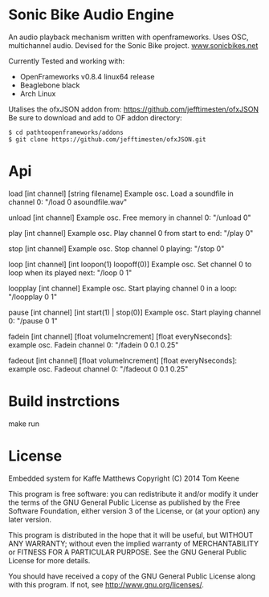 Sonic Bike Audio Engine
============

An audio playback mechanism written with openframeworks. Uses OSC, multichannel audio. Devised for the Sonic Bike project. www.sonicbikes.net

Currently Tested and working with:

- OpenFrameworks v0.8.4 linux64 release
- Beaglebone black
- Arch Linux

Utalises the ofxJSON addon from: https://github.com/jefftimesten/ofxJSON<br />
Be sure to download and add to OF addon directory: <br />

    $ cd pathtoopenframeworks/addons 
    $ git clone https://github.com/jefftimesten/ofxJSON.git

Api
=====================
load [int channel] [string filename]
Example osc. Load a soundfile in channel 0: "/load 0 asoundfile.wav"

unload [int channel]
Example osc. Free memory in channel 0: "/unload 0"

play [int channel]
Example osc. Play channel 0 from start to end: "/play 0"

stop [int channel]
Example osc. Stop channel 0 playing: "/stop 0"

loop [int channel] [int loopon(1) loopoff(0)]
Example osc. Set channel 0 to loop when its played next: "/loop 0 1"

loopplay [int channel]
Example osc. Start playing channel 0 in a loop: "/loopplay 0 1"

pause [int channel] [int start(1) | stop(0)]
Example osc. Start playing channel 0: "/pause 0 1"

fadein [int channel] [float volumeIncrement] [float everyNseconds]:<br />
example osc. Fadein channel 0: "/fadein 0 0.1 0.25" 

fadeout [int channel] [float volumeIncrement] [float everyNseconds]:<br />
example osc. Fadeout channel 0: "/fadeout 0 0.1 0.25"

Build instrctions
====================
make run

License
=====================

Embedded system for Kaffe Matthews 
Copyright (C) 2014 Tom Keene

This program is free software: you can redistribute it and/or modify
it under the terms of the GNU General Public License as published by
the Free Software Foundation, either version 3 of the License, or
(at your option) any later version.

This program is distributed in the hope that it will be useful,
but WITHOUT ANY WARRANTY; without even the implied warranty of
MERCHANTABILITY or FITNESS FOR A PARTICULAR PURPOSE. See the
GNU General Public License for more details.

You should have received a copy of the GNU General Public License
along with this program. If not, see http://www.gnu.org/licenses/.
